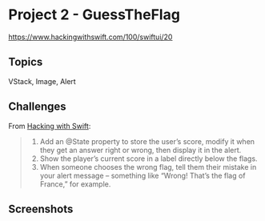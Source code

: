 # Project 2 - GuessTheFlag

https://www.hackingwithswift.com/100/swiftui/20

## Topics

VStack, Image, Alert

## Challenges

From [Hacking with Swift](https://www.hackingwithswift.com/books/ios-swiftui/guess-the-flag-wrap-up):
>1. Add an @State property to store the user’s score, modify it when they get an answer right or wrong, then display it in the alert.
>2. Show the player’s current score in a label directly below the flags.
>3. When someone chooses the wrong flag, tell them their mistake in your alert message – something like “Wrong! That’s the flag of France,” for example.

## Screenshots
